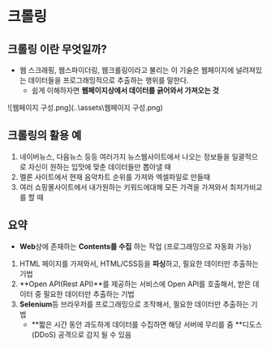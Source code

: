 # 크롤링
## 크롤링 이란 무엇일까?
- 웹 스크래핑, 웹스파이더링, 웹크롤링이라고 불리는 이 기술은 웹페이지에 널려져있는 데이터들을 프로그래밍적으로 추출하는 행위를 말한다.
    - 쉽게 이해하자면 **웹페이지상에서 데이터를 긁어와서 가져오는 것**


![웹페이지 구성.png](..\assets\웹페이지 구성.png)

## 크롤링의 활용 예
1) 네이버뉴스, 다음뉴스 등등 여러가지 뉴스웹사이트에서 나오는 정보들을 일괄적으로 자신이 원하는 입맛에 맞춘 데이터들만 뽑아낼 때
2) 멜론 사이트에서 현재 음악차트 순위를 가져와 엑셀파일로 만들때
3) 여러 쇼핑몰사이트에서 내가원하는 키워드에대해 모든 가격을 가져와서 최저가비교를 할 때

## 요약
- **Web**상에 존재하는 **Contents를 수집** 하는 작업 (프로그래밍으로 자동화 가능)
1. HTML 페이지를 가져와서, HTML/CSS등을 **파싱**하고, 필요한 데이터만 추출하는 기법
2. **Open API(Rest API)**를 제공하는 서비스에 Open API를 호출해서, 받은 데이터 중 필요한 데이터만 추출하는 기법
3. **Selenium**등 브라우저를 프로그래밍으로 조작해서, 필요한 데이터만 추출하는 기법
    - **짧은 시간 동안 과도하게 데이터를 수집하면 해당 서버에 무리를 줌 **디도스(DDoS) 공격으로 감지 될 수 있음